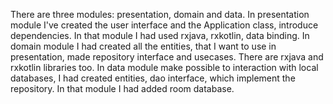 There are three modules: presentation, domain and data. In presentation module I've created the user interface and the Application class, introduce dependencies. In that module I had used rxjava, rxkotlin, data binding. In domain module I had created all the entities, that I want to use in presentation, made repository interface and usecases. There are rxjava and rxkotlin libraries too. In data module make possible to interaction with local databases, I had created entities, dao interface, which implement the repository. In that module I had added room database.